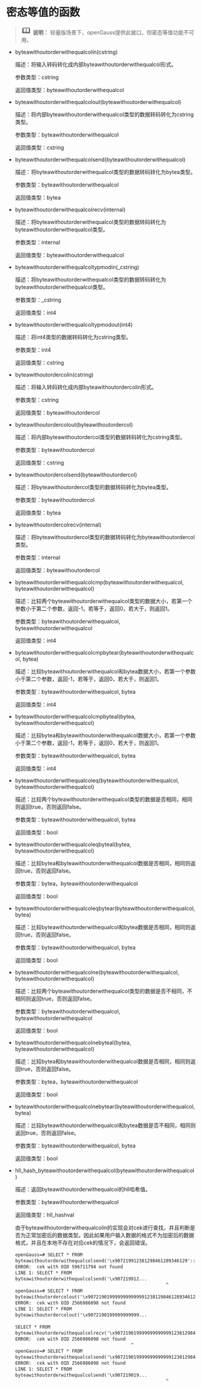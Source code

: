 # 密态等值的函数<a name="ZH-CN_TOPIC_0299864759"></a>

>![](public_sys-resources/icon-note.gif) **说明：** 
>轻量版场景下，openGauss提供此接口，但密态等值功能不可用。

-   byteawithoutorderwithequalcolin\(cstring\)

    描述：将输入转码转化成内部byteawithoutorderwithequalcol形式。

    参数类型：cstring

    返回值类型：byteawithoutorderwithequalcol


-   byteawithoutorderwithequalcolout\(byteawithoutorderwithequalcol\)

    描述：将内部byteawithoutorderwithequalcol类型的数据转码转化为cstring类型。

    参数类型：byteawithoutorderwithequalcol

    返回值类型：cstring


-   byteawithoutorderwithequalcolsend\(byteawithoutorderwithequalcol\)

    描述：将byteawithoutorderwithequalcol类型的数据转码转化为bytea类型。

    参数类型：byteawithoutorderwithequalcol

    返回值类型：bytea

-   byteawithoutorderwithequalcolrecv\(internal\)

    描述：将byteawithoutorderwithequalcol类型的数据转码转化为byteawithoutorderwithequalcol类型。

    参数类型：internal

    返回值类型：byteawithoutorderwithequalcol

-   byteawithoutorderwithequalcoltypmodin\(\_cstring\)

    描述：将byteawithoutorderwithequalcol类型的数据转码转化为byteawithoutorderwithequalcol类型。

    参数类型：\_cstring

    返回值类型：int4

-   byteawithoutorderwithequalcoltypmodout\(int4\)

    描述：将int4类型的数据转码转化为cstring类型。

    参数类型：int4

    返回值类型：cstring

-   byteawithoutordercolin\(cstring\)

    描述：将输入转码转化成内部byteawithoutordercolin形式。

    参数类型：cstring

    返回值类型：byteawithoutordercol

-   byteawithoutordercolout\(byteawithoutordercol\)

    描述：将内部byteawithoutordercol类型的数据转码转化为cstring类型。

    参数类型：byteawithoutordercol

    返回值类型：cstring

-   byteawithoutordercolsend\(byteawithoutordercol\)

    描述：将byteawithoutordercol类型的数据转码转化为bytea类型。

    参数类型：byteawithoutordercol

    返回值类型：bytea

-   byteawithoutordercolrecv\(internal\)

    描述：将byteawithoutordercol类型的数据转码转化为byteawithoutordercol类型。

    参数类型：internal

    返回值类型：byteawithoutordercol

-   byteawithoutorderwithequalcolcmp\(byteawithoutorderwithequalcol, byteawithoutorderwithequalcol\)

    描述：比较两个byteawithoutorderwithequalcol类型的数据大小，若第一个参数小于第二个参数，返回-1，若等于，返回0，若大于，则返回1。

    参数类型：byteawithoutorderwithequalcol, byteawithoutorderwithequalcol

    返回值类型：int4

-   byteawithoutorderwithequalcolcmpbytear\(byteawithoutorderwithequalcol, bytea\)

    描述：比较byteawithoutorderwithequalcol和bytea数据大小，若第一个参数小于第二个参数，返回-1，若等于，返回0，若大于，则返回1。

    参数类型：byteawithoutorderwithequalcol, bytea

    返回值类型：int4

-   byteawithoutorderwithequalcolcmpbyteal\(bytea, byteawithoutorderwithequalcol\)

    描述：比较bytea和byteawithoutorderwithequalcol数据大小，若第一个参数小于第二个参数，返回-1，若等于，返回0，若大于，则返回1。

    参数类型：byteawithoutorderwithequalcol, bytea

    返回值类型：int4

-   byteawithoutorderwithequalcoleq\(byteawithoutorderwithequalcol, byteawithoutorderwithequalcol\)

    描述：比较两个byteawithoutorderwithequalcol类型的数据是否相同，相同则返回true，否则返回false。

    参数类型：byteawithoutorderwithequalcol, bytea

    返回值类型：bool

-   byteawithoutorderwithequalcoleqbyteal\(bytea, byteawithoutorderwithequalcol\)

    描述：比较bytea和byteawithoutorderwithequalcol数据是否相同，相同则返回true，否则返回false。

    参数类型：bytea，byteawithoutorderwithequalcol

    返回值类型：bool

-   byteawithoutorderwithequalcoleqbytear\(byteawithoutorderwithequalcol, bytea\)

    描述：比较byteawithoutorderwithequalcol和bytea数据是否相同，相同则返回true，否则返回false。

    参数类型：byteawithoutorderwithequalcol, bytea

    返回值类型：bool

-   byteawithoutorderwithequalcolne\(byteawithoutorderwithequalcol, byteawithoutorderwithequalcol\)

    描述：比较两个byteawithoutorderwithequalcol类型的数据是否不相同，不相同则返回true，否则返回false。

    参数类型：byteawithoutorderwithequalcol, byteawithoutorderwithequalcol

    返回值类型：bool

-   byteawithoutorderwithequalcolnebyteal\(bytea, byteawithoutorderwithequalcol\)

    描述：比较bytea和byteawithoutorderwithequalcol数据是否相同，相同则返回true，否则返回false。

    参数类型：bytea，byteawithoutorderwithequalcol

    返回值类型：bool

-   byteawithoutorderwithequalcolnebytear\(byteawithoutorderwithequalcol, bytea\)

    描述：比较byteawithoutorderwithequalcol和bytea数据是否不相同，相同则返回true，否则返回false。

    参数类型：byteawithoutorderwithequalcol, bytea

    返回值类型：bool

-   hll\_hash\_byteawithoutorderwithequalcol\(byteawithoutorderwithequalcol\)

    描述：返回byteawithoutorderwithequalcol的hll哈希值。

    参数类型：byteawithoutorderwithequalcol

    返回值类型：hll\_hashval

    由于byteawithoutorderwithequalcolin的实现会对cek进行查找，并且判断是否为正常加密后的数据类型。因此如果用户输入数据的格式不为加密后的数据格式，并且在本地不存在对应cek的情况下，会返回错误。

    ```
    openGauss=# SELECT * FROM byteawithoutorderwithequalcolsend('\x907219912381298461289346129'::byteawithoutorderwithequalcol);
    ERROR:  cek with OID 596711794 not found
    LINE 1: SELECT * FROM byteawithoutorderwithequalcolsend('\x907219912...
                                                            ^
    openGauss=# SELECT * FROM byteawithoutordercolout('\x90721901999999999999912381298461289346129');
    ERROR:  cek with OID 2566986098 not found
    LINE 1: SELECT * FROM byteawithoutordercolout('\x9072190199999999999...
       
    SELECT * FROM byteawithoutorderwithequalcolrecv('\x90721901999999999999912381298461289346129'::byteawithoutorderwithequalcol);
    ERROR:  cek with OID 2566986098 not found
                                               ^
    openGauss=# SELECT * FROM byteawithoutorderwithequalcolsend('\x90721901999999999999912381298461289346129'::byteawithoutorderwithequalcol);
    ERROR:  cek with OID 2566986098 not found
    LINE 1: SELECT * FROM byteawithoutorderwithequalcolsend('\x907219019...
                                                            ^
    ```


